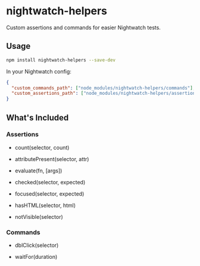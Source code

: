 # nightwatch-helpers

Custom assertions and commands for easier Nightwatch tests.

## Usage

``` bash
npm install nightwatch-helpers --save-dev
```

In your Nightwatch config:

``` json
{
  "custom_commands_path": ["node_modules/nightwatch-helpers/commands"],
  "custom_assertions_path": ["node_modules/nightwatch-helpers/assertions"]
}
```

## What's Included

### Assertions

- count(selector, count)

- attributePresent(selector, attr)

- evaluate(fn, [args])

- checked(selector, expected)

- focused(selector, expected)

- hasHTML(selector, html)

- notVisible(selector)

### Commands

- dblClick(selector)

- waitFor(duration)
